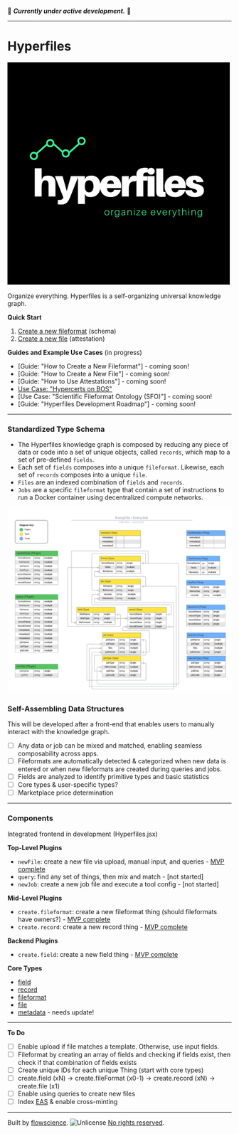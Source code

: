 🚧 **_Currently under active development._** 🚧

---

# Hyperfiles

![hypefiles logo](images/logoblack.png)

Organize everything. Hyperfiles is a self-organizing universal knowledge graph.

**Quick Start**
1. [Create a new fileformat](https://everything.dev/flowscience.near/widget/create.fileFormat) (schema)
2. [Create a new file](https://everything.dev/flowscience.near/widget/create.file) (attestation)

**Guides and Example Use Cases** (in progress)
- [Guide: "How to Create a New Fileformat"] - coming soon!
- [Guide: "How to Create a New File"] - coming soon!
- [Guide: "How to Use Attestations"] - coming soon!
- [Use Case: "Hypercerts on BOS"](https://github.com/open-cann/hypercerts-on-bos)
- [Use Case: "Scientific Fileformat Ontology (SFO)"] - coming soon!
- [Guide: "Hyperfiles Development Roadmap"] - coming soon!

---

### Standardized Type Schema
- The Hyperfiles knowledge graph is composed by reducing any piece of data or code into a set of unique objects, called `records`, which map to a set of pre-defined `fields`.
- Each set of `fields` composes into a unique `fileformat`. Likewise, each set of `records` composes into a unique `file`.
- `Files` are an indexed combination of `fields` and `records`.
- `Jobs` are a specific `fileformat` type that contain a set of instructions to run a Docker container using decentralized compute networks.

![hyperfiles schema](images/core_schema.png)

### Self-Assembling Data Structures
This will be developed after a front-end that enables users to manually interact with the knowledge graph.

- [ ] Any data or job can be mixed and matched, enabling seamless composability across apps.
- [ ] Fileformats are automatically detected & categorized when new data is entered or when new fileformats are created during queries and jobs.
- [ ] Fields are analyzed to identify primitive types and basic statistics
- [ ] Core types & user-specific types?
- [ ] Marketplace price determination

---

### Components

Integrated frontend in development (Hyperfiles.jsx)

**Top-Level Plugins**
- `newFile`: create a new file via upload, manual input, and queries - [MVP complete](https://everything.dev/flowscience.near/widget/create.file)
- `query`: find any set of things, then mix and match - [not started]
- `newJob`: create a new job file and execute a tool config - [not started]

**Mid-Level Plugins**
- `create.fileformat`: create a new fileformat thing (should fileformats have owners?) - [MVP complete](https://everything.dev/flowscience.near/widget/create.fileFormat)
- `create.record`: create a new record thing - [MVP complete](https://everything.dev/flowscience.near/widget/create.record)

**Backend Plugins**
- `create.field`: create a new field thing - [MVP complete](https://everything.dev/flowscience.near/widget/create.field)

**Core Types**
- [field](https://github.com/flowscience/hyperfiles/blob/master/types/core_types/field.json)
- [record](https://github.com/flowscience/hyperfiles/blob/master/types/core_types/record.json)
- [fileformat](https://github.com/flowscience/hyperfiles/blob/master/types/core_types/fileformat.json)
- [file](https://github.com/flowscience/hyperfiles/blob/master/types/core_types/file.json)
- [metadata](https://github.com/flowscience/hyperfiles/blob/master/types/core_types/metadata.json) - needs update!

---

**To Do**
- [ ] Enable upload if file matches a template. Otherwise, use input fields.
- [ ] Fileformat by creating an array of fields and checking if fields exist, then check if that combination of fields exists
- [ ] Create unique IDs for each unique Thing (start with core types)
- [ ] create.field (xN) → create.fileFormat (x0-1) → create.record (xN) → create.file (x1)
- [ ] Enable using queries to create new files
- [ ] Index [EAS](https://attest.sh/) & enable cross-minting

---

Built by [flowscience](https://github.com/flowscience). <img src="https://upload.wikimedia.org/wikipedia/commons/thumb/e/eb/PD-icon-black.svg/800px-PD-icon-black.svg.png" alt="Unlicense" width="20" height="20" /> [No rights reserved](https://github.com/flowscience/hyperfiles/blob/master/LICENSE).
